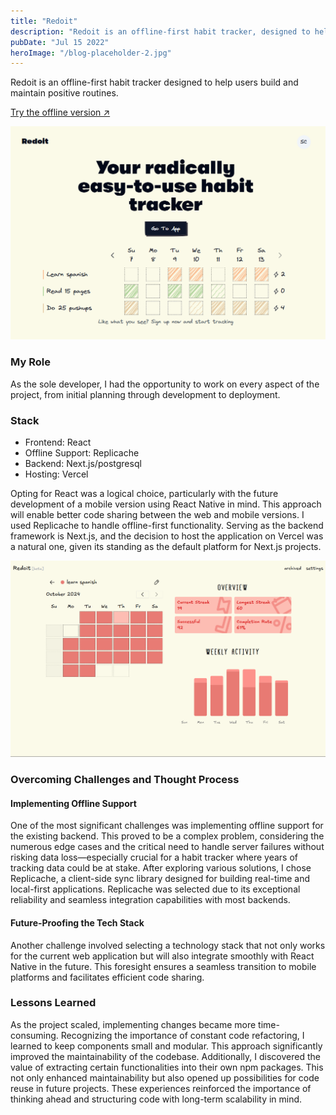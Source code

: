 ```yaml
---
title: "Redoit"
description: "Redoit is an offline-first habit tracker, designed to help users build and maintain positive routines."
pubDate: "Jul 15 2022"
heroImage: "/blog-placeholder-2.jpg"
---
```


Redoit is an offline-first habit tracker designed to help users build and maintain positive routines.

<a href="https://offline.redoit.app" target="_blank">Try the offline version ↗</a>

![](../../assets/images/redoit-project/redoit-ss-01.png)

### My Role

As the sole developer, I had the opportunity to work on every aspect of the project, from initial planning through development to deployment.

### Stack

<!-- Choosing React made the most sense, considering the upcoming development of a mobile version using React Native. This approach will enable better code sharing between both versions. I used Replicache to handle offline-first functionality. Next.js serves as the backend framework, and the decision to host the app on Vercel was natural, given its status as the default platform for Next.js projects.
Hosting the app on Vercel was a natural decision, given its status as the default platform for Next.js projects.  -->

- Frontend: React
- Offline Support: Replicache
- Backend: Next.js/postgresql
- Hosting: Vercel

Opting for React was a logical choice, particularly with the future development of a mobile version using React Native in mind. This approach will enable better code sharing between the web and mobile versions. I used Replicache to handle offline-first functionality. Serving as the backend framework is Next.js, and the decision to host the application on Vercel was a natural one, given its standing as the default platform for Next.js projects.

![](../../assets/images/redoit-project/redoit-ss-02-updated.png)

### Overcoming Challenges and Thought Process

#### Implementing Offline Support

One of the most significant challenges was implementing offline support for the existing backend. This proved to be a complex problem, considering the numerous edge cases and the critical need to handle server failures without risking data loss—especially crucial for a habit tracker where years of tracking data could be at stake.
After exploring various solutions, I chose Replicache, a client-side sync library designed for building real-time and local-first applications. Replicache was selected due to its exceptional reliability and seamless integration capabilities with most backends.

#### Future-Proofing the Tech Stack

Another challenge involved selecting a technology stack that not only works for the current web application but will also integrate smoothly with React Native in the future. This foresight ensures a seamless transition to mobile platforms and facilitates efficient code sharing.

<!--
As the project scaled, implementing changes became more time-consuming. Recognizing the importance of constant code refactoring, I learned to keep components small and modular. I also extracted certain functionalities into their own npm packages for maintainability. -->

### Lessons Learned

As the project scaled, implementing changes became more time-consuming. Recognizing the importance of constant code refactoring, I learned to keep components small and modular. This approach significantly improved the maintainability of the codebase. Additionally, I discovered the value of extracting certain functionalities into their own npm packages. This not only enhanced maintainability but also opened up possibilities for code reuse in future projects. These experiences reinforced the importance of thinking ahead and structuring code with long-term scalability in mind.
